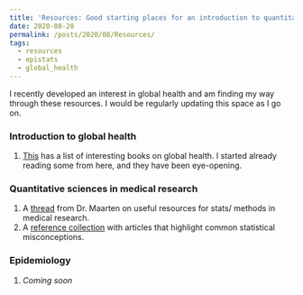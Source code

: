 ```yaml
---
title: 'Resources: Good starting places for an introduction to quantitative sciences in global health'
date: 2020-08-20
permalink: /posts/2020/08/Resources/
tags:
  - resources
  - epistats
  - global_health
---
```




I recently developed an interest in global health and am finding my way through these resources. I would be regularly updating this space as I go on. 

### Introduction to global health
1. [This](https://naturemicrobiologycommunity.nature.com/posts/41300-if-you-had-to-read-one-book-on-global-health) has a list of interesting books on global health. I started already reading some from here, and they have been eye-opening.  

### Quantitative sciences in medical research
1. A [thread](https://threadreaderapp.com/thread/1270411142792388608.html) from Dr. Maarten on useful resources for stats/ methods in medical research.
2. A [reference collection](https://discourse.datamethods.org/t/reference-collection-to-push-back-against-common-statistical-myths/1787) with articles that highlight common statistical misconceptions.

### Epidemiology
1. _Coming soon_
